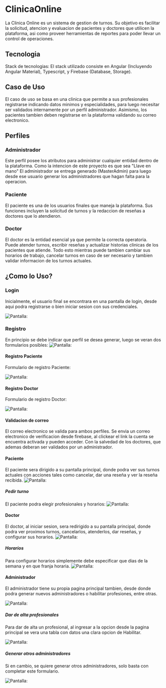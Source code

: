 # ClinicaOnline

La Clinica Online es un sistema de gestion de turnos. Su objetivo es facilitar la solicitud, atencion y evaluacion de pacientes y doctores que utilicen la plataforma, asi como proveer herramientas de reportes para poder llevar un control de operaciones.

## Tecnologia

Stack de tecnologias: El stack utilizado consiste en Angular (Incluyendo Angular Material), Typescript, y Firebase (Database, Storage).

## Caso de Uso

El caso de uso se basa en una clinica que permite a sus profesionales registrarse indicando datos minimos y especialidades, para luego necesitar ser validados internamente por un perfil administrador. Asimismo, los pacientes tambien deben registrarse en la plataforma validando su correo electronico.

## Perfiles

### Administrador

Este perfil posee los atributos para administrar cualquier entidad dentro de la plataforma. Como la intencion de este proyecto es que sea "Llave en mano" El administrador se entrega generado (MasterAdmin) para luego desde ese usuario generar los administradores que hagan falta para la operacion.

### Paciente

El paciente es una de los usuarios finales que maneja la plataforma. Sus funciones incluyen la solicitud de turnos y la redaccion de reseñas a doctores que lo atendieron.

### Doctor

El doctor es la entidad esencial ya que permite la correcta operatoria. Puede atender turnos, escribir reseñas y actualizar historias clinicas de los pacientes que atiende. Todo esto mientras puede tambien cambiar sus horarios de trabajo, cancelar turnos en caso de ser necesario y tambien validar informacion de los turnos actuales.

## ¿Como lo Uso?

### Login

Inicialmente, el usuario final se encontrara en una pantalla de login, desde aqui podra registrarse o bien iniciar sesion con sus credenciales.

![](/readme_resources/login.png "Pantalla:")

### Registro

En principio se debe indicar que perfil se desea generar, luego se veran dos formularios posibles:
![](/readme_resources/registroPaso1.png "Pantalla:")

#### Registro Paciente

Formulario de registro Paciente:

![](/readme_resources/registroPasoPaciente.png "Pantalla:")

#### Registro Doctor

Formulario de registro Doctor:

![](/readme_resources/registroPasoProfesional.png "Pantalla:")

#### Validacion de correo

El correo electronico se valida para ambos perfiles. Se envia un correo electronico de verificacion desde firebase, al clickear el link la cuenta se encuentra activada y pueden acceder. Con la salvedad de los doctores, que ademas deberan ser validados por un administrador.

#### Paciente

El paciente sera dirigido a su pantalla principal, donde podra ver sus turnos actuales con acciones tales como cancelar, dar una reseña y ver la reseña recibida.
![](/readme_resources/principalPaciente.png "Pantalla:")

##### Pedir turno

El paciente podra elegir profesionales y horarios:
![](/readme_resources/pedirTurno.png "Pantalla:")

#### Doctor

El doctor, al iniciar sesion, sera redirigido a su pantalla principal, donde podra ver proximos turnos, cancelarlos, atenderlos, dar reseñas, y configurar sus horarios.
![](/readme_resources/principalDoctor.png "Pantalla:")

##### Horarios

Para configurar horarios simplemente debe especificar que dias de la semana y en que franja horaria.
![](/readme_resources/horariosDoctor.png "Pantalla:")

#### Administrador

El administrador tiene su propia pagina principal tambien, desde donde podra generar nuevos administradores o habilitar profesiones, entre otras.

![](/readme_resources/principalAdmin.png "Pantalla:")

##### Dar de alta profesionales

Para dar de alta un profesional, al ingresar a la opcion desde la pagina principal se vera una tabla con datos una clara opcion de Habilitar.

![](/readme_resources/habilitacionDeProfesionales.png "Pantalla:")

##### Generar otros administradores

Si en cambio, se quiere generar otros administradores, solo basta con completar este formulario.

![](/readme_resources/registroAdministrador.png "Pantalla:")
